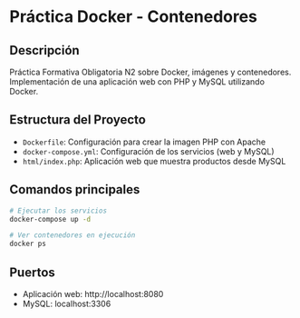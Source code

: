 # Práctica Docker - Contenedores

## Descripción
Práctica Formativa Obligatoria N2 sobre Docker, imágenes y contenedores. Implementación de una aplicación web con PHP y MySQL utilizando Docker.

## Estructura del Proyecto
- `Dockerfile`: Configuración para crear la imagen PHP con Apache
- `docker-compose.yml`: Configuración de los servicios (web y MySQL)
- `html/index.php`: Aplicación web que muestra productos desde MySQL

## Comandos principales

```bash
# Ejecutar los servicios
docker-compose up -d

# Ver contenedores en ejecución
docker ps
```
## Puertos
- Aplicación web: http://localhost:8080
- MySQL: localhost:3306

